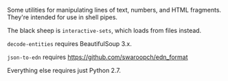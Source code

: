 Some utilities for manipulating lines of text, numbers, and HTML fragments.  They're intended for use in shell pipes.

The black sheep is `interactive-sets`, which loads from files instead.

`decode-entities` requires BeautifulSoup 3.x.

`json-to-edn` requires https://github.com/swaroopch/edn_format

Everything else requires just Python 2.7.
